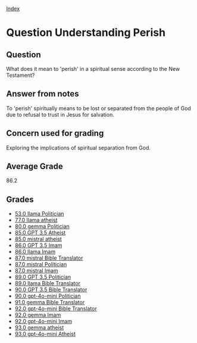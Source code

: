 
[Index](../../index.md)
# Question Understanding Perish
## Question
What does it mean to 'perish' in a spiritual sense according to the New Testament?

## Answer from notes
To 'perish' spiritually means to be lost or separated from the people of God due to refusal to trust in Jesus for salvation.

## Concern used for grading
Exploring the implications of spiritual separation from God.

## Average Grade
86.2

## Grades
 * [53.0 llama Politician](../answers/llama_Politician/Understanding_Perish.md)
 * [77.0 llama atheist](../answers/llama_atheist/Understanding_Perish.md)
 * [80.0 gemma Politician](../answers/gemma_Politician/Understanding_Perish.md)
 * [85.0 GPT 3.5 Atheist](../answers/GPT_3.5_Atheist/Understanding_Perish.md)
 * [85.0 mistral atheist](../answers/mistral_atheist/Understanding_Perish.md)
 * [86.0 GPT 3.5 Imam](../answers/GPT_3.5_Imam/Understanding_Perish.md)
 * [86.0 llama Imam](../answers/llama_Imam/Understanding_Perish.md)
 * [87.0 mistral Bible Translator](../answers/mistral_Bible_Translator/Understanding_Perish.md)
 * [87.0 mistral Politician](../answers/mistral_Politician/Understanding_Perish.md)
 * [87.0 mistral Imam](../answers/mistral_Imam/Understanding_Perish.md)
 * [89.0 GPT 3.5 Politician](../answers/GPT_3.5_Politician/Understanding_Perish.md)
 * [89.0 llama Bible Translator](../answers/llama_Bible_Translator/Understanding_Perish.md)
 * [90.0 GPT 3.5 Bible Translator](../answers/GPT_3.5_Bible_Translator/Understanding_Perish.md)
 * [90.0 gpt-4o-mini Politician](../answers/gpt-4o-mini_Politician/Understanding_Perish.md)
 * [91.0 gemma Bible Translator](../answers/gemma_Bible_Translator/Understanding_Perish.md)
 * [92.0 gpt-4o-mini Bible Translator](../answers/gpt-4o-mini_Bible_Translator/Understanding_Perish.md)
 * [92.0 gemma Imam](../answers/gemma_Imam/Understanding_Perish.md)
 * [92.0 gpt-4o-mini Imam](../answers/gpt-4o-mini_Imam/Understanding_Perish.md)
 * [93.0 gemma atheist](../answers/gemma_atheist/Understanding_Perish.md)
 * [93.0 gpt-4o-mini Atheist](../answers/gpt-4o-mini_Atheist/Understanding_Perish.md)
